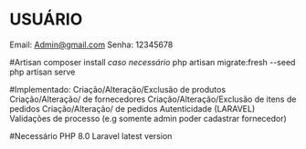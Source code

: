 # USUÁRIO
Email: Admin@gmail.com
Senha: 12345678

#Artisan
composer install *caso necessário*
php artisan migrate:fresh --seed
php artisan serve

#Implementado:
Criação/Alteração/Exclusão de produtos
Criação/Alteração/ de fornecedores
Criação/Alteração/Exclusão de itens de pedidos
Criação/Alteração/ de pedidos
Autenticidade (LARAVEL)
Validações de processo (e.g somente admin poder cadastrar fornecedor)

#Necessário
PHP 8.0
Laravel latest version


